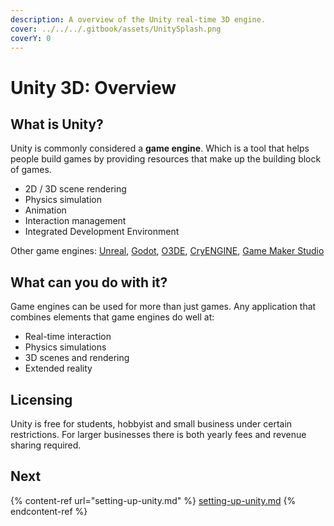 ```yaml
---
description: A overview of the Unity real-time 3D engine.
cover: ../../../.gitbook/assets/UnitySplash.png
coverY: 0
---
```


# Unity 3D: Overview

## What is Unity?

Unity is commonly considered a **game engine**. Which is a tool that helps people build games by providing resources that make up the building block of games.

* 2D / 3D scene rendering
* Physics simulation
* Animation
* Interaction management
* Integrated Development Environment

Other game engines: [Unreal](https://www.unrealengine.com/), [Godot](https://godotengine.org/), [O3DE](https://o3de.org), [CryENGINE](https://www.cryengine.com/), [Game Maker Studio](https://gamemaker.io/)

## What can you do with it?

Game engines can be used for more than just games. Any application that combines elements that game engines do well at:

* Real-time interaction
* Physics simulations
* 3D scenes and rendering
* Extended reality

## Licensing

Unity is free for students, hobbyist and small business under certain restrictions. For larger businesses there is both yearly fees and revenue sharing required.

## Next

{% content-ref url="setting-up-unity.md" %}
[setting-up-unity.md](setting-up-unity.md)
{% endcontent-ref %}







